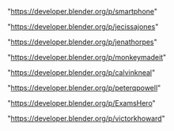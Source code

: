 "https://developer.blender.org/p/smartphone"

"https://developer.blender.org/p/jecissajones"

"https://developer.blender.org/p/jenathorpes"

"https://developer.blender.org/p/monkeymadeit"

"https://developer.blender.org/p/calvinkneal"

"https://developer.blender.org/p/peterqpowell"

"https://developer.blender.org/p/ExamsHero"

"https://developer.blender.org/p/victorkhoward"

 
